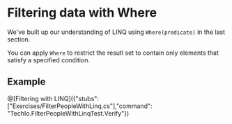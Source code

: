 # Filtering data with Where

We've built up our understanding of LINQ using `Where(predicate)` in the last section.

You can apply `Where` to restrict the resutl set to contain only elements that satisfy a specified condition.

## Example

@[Filtering with LINQ]({"stubs": ["Exercises/FilterPeopleWithLinq.cs"],"command": "TechIo.FilterPeopleWithLinqTest.Verify"})
